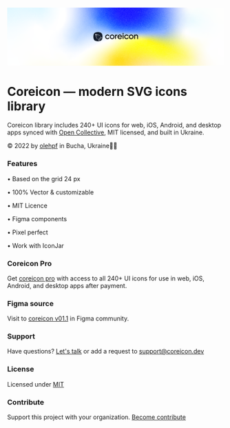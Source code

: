 <p align="center">
  <img src="https://github.com/coreicon-dev/coreicon/blob/main/img/bg/cover-figma.png" alt="Coreicon">
</p>

# Coreicon — modern SVG icons library
Coreicon library includes 240+ UI icons for web, iOS, Android, and desktop apps
synced with [Open Collective](https://opencollective.com/coreicon), MIT licensed, and built in Ukraine.
>
© 2022 by [olehpf](https://www.figma.com/@olehpf) in Bucha, Ukraine💙💛
### Features
• Based on the grid 24 px
>
• 100% Vector & customizable
>
• MIT Licence
>
• Figma components
>
• Pixel perfect
>
• Work with IconJar
>
### Coreicon Pro
Get [coreicon pro](https://coreicon.dev/coreicon-payment.pdf) with access to all 240+ UI icons for use in web, iOS, Android, and desktop apps after payment.
### Figma source 
Visit to [coreicon v01.1](https://www.figma.com/community/file/1105519588638228078) in Figma community.
### Support
Have questions? [Let's talk](https://t.me/coreicon_bot) or add a request to support@coreicon.dev
### License
Licensed under [MIT](https://choosealicense.com/licenses/mit/)
### Contribute
Support this project with your organization. [Become contribute](https://opencollective.com/coreicon)
